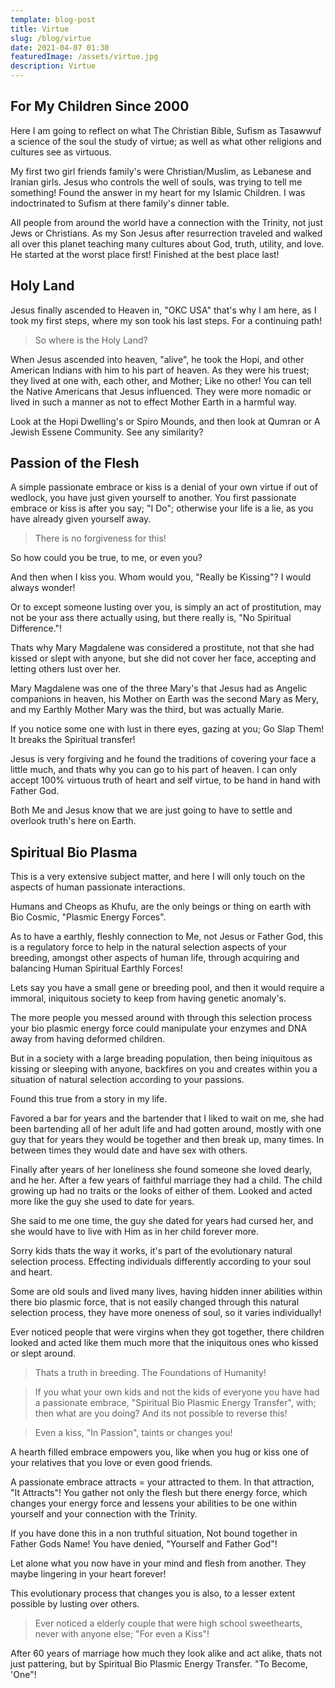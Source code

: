 ```yaml
---
template: blog-post
title: Virtue
slug: /blog/virtue
date: 2021-04-07 01:30
featuredImage: /assets/virtue.jpg
description: Virtue
---
```


## For My Children Since 2000

Here I am going to reflect on what The Christian Bible, Sufism as Tasawwuf a science of the soul the study of virtue; as well as what other religions and cultures see as virtuous.

My first two girl friends family's were Christian/Muslim, as Lebanese and Iranian girls. Jesus who controls the well of souls, was trying to tell me something! Found the answer in my heart for my Islamic Children. I was indoctrinated to Sufism at there family's dinner table.

All people from around the world have a connection with the Trinity, not just Jews or Christians. As my Son Jesus after resurrection traveled and walked all over this planet teaching many cultures about God, truth, utility, and love. He started at the worst place first! Finished at the best place last!

## Holy Land

Jesus finally ascended to Heaven in, "OKC USA" that's why I am here, as I took my first steps, where my son took his last steps. For a continuing path!

> So where is the Holy Land?

When Jesus ascended into heaven, "alive", he took the Hopi, and other American Indians with him to his part of heaven. As they were his truest; they lived at one with, each other, and Mother; Like no other!
You can tell the Native Americans that Jesus influenced. They were more nomadic or lived in such a manner as not to effect Mother Earth in a harmful way.

Look at the Hopi Dwelling's or Spiro Mounds, and then look at Qumran or A Jewish Essene Community. See any similarity?

## Passion of the Flesh

A simple passionate embrace or kiss is a denial of your own virtue if out of wedlock, you have just given yourself to another. You first passionate embrace or kiss is after you say; "I Do"; otherwise your life is a lie, as you have already given yourself away.

> There is no forgiveness for this!

So how could you be true, to me, or even you?

And then when I kiss you. Whom would you, "Really be Kissing"? I would always wonder!

Or to except someone lusting over you, is simply an act of prostitution, may not be your ass there actually using, but there really is, "No Spiritual Difference."!

Thats why Mary Magdalene was considered a prostitute, not that she had kissed or slept with anyone, but she did not cover her face, accepting and letting others lust over her.

Mary Magdalene was one of the three Mary's that Jesus had as Angelic companions in heaven, his Mother on Earth was the second Mary as Mery, and my Earthly Mother Mary was the third, but was actually Marie.

If you notice some one with lust in there eyes, gazing at you; Go Slap Them! It breaks the Spiritual transfer!

Jesus is very forgiving and he found the traditions of covering your face a little much, and thats why you can go to his part of heaven. I can only accept 100% virtuous truth of heart and self virtue, to be hand in hand with Father God.

Both Me and Jesus know that we are just going to have to settle and overlook truth's here on Earth.

## Spiritual Bio Plasma

This is a very extensive subject matter, and here I will only touch on the aspects of human passionate interactions.

Humans and Cheops as Khufu, are the only beings or thing on earth with Bio Cosmic, "Plasmic Energy Forces". 

As to have a earthly, fleshly connection to Me, not Jesus or Father God, this is a regulatory force to help in the natural selection aspects of your breeding, amongst other aspects of human life, through acquiring and balancing Human Spiritual Earthly Forces!

Lets say you have a small gene or breeding pool, and then it would require a immoral, iniquitous society to keep from having genetic anomaly's.

The more people you messed around with through this selection process your bio plasmic energy force could manipulate your enzymes and DNA away from having deformed children.

But in a society with a large breading population, then being iniquitous as kissing or sleeping with anyone, backfires on you and creates within you a situation of natural selection according to your passions.

Found this true from a story in my life.

Favored a bar for years and the bartender that I liked to wait on me, she had been bartending all of her adult life and had gotten around, mostly with one guy that for years they would be together and then break up, many times. In between times they would date and have sex with others.

Finally after years of her loneliness she found someone she loved dearly, and he her. After a few years of faithful marriage they had a child. The child growing up had no traits or the looks of either of them. Looked and acted more like the guy she used to date for years.

She said to me one time, the guy she dated for years had cursed her, and she would have to live with Him as in her child forever more.

Sorry kids thats the way it works, it's part of the evolutionary natural selection process. Effecting individuals differently according to your soul and heart.

Some are old souls and lived many lives, having hidden inner abilities within there bio plasmic force, that is not easily changed through this natural selection process, they have more oneness of soul, so it varies individually!

Ever noticed people that were virgins when they got together, there children looked and acted like them much more that the iniquitous ones who kissed or slept around.

> Thats a truth in breeding. The Foundations of Humanity!

> If you what your own kids and not the kids of everyone you have had a passionate embrace, "Spiritual Bio Plasmic Energy Transfer", with; then what are you doing? And its not possible to reverse this!

> Even a kiss, "In Passion", taints or changes you!

A hearth filled embrace empowers you, like when you hug or kiss one of your relatives that you love or even good friends.

A passionate embrace attracts = your attracted to them. In that attraction, "It Attracts"! You gather not only the flesh but there energy force, which changes your energy force and lessens your abilities to be one within yourself and your connection with the Trinity.

If you have done this in a non truthful situation, Not bound together in Father Gods Name! You have denied, "Yourself and Father God"!

Let alone what you now have in your mind and flesh from another. They maybe lingering in your heart forever!

This evolutionary process that changes you is also, to a lesser extent possible by lusting over others.

> Ever noticed a elderly couple that were high school sweethearts, never with anyone else; "For even a Kiss"! 

After 60 years of marriage how much they look alike and act alike, thats not just pattering, but by Spiritual Bio Plasmic Energy Transfer. "To Become, 'One"!



